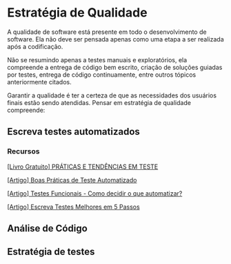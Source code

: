 # Estratégia de Qualidade

A qualidade de software está presente em todo o desenvolvimento de software.
Ela não deve ser pensada apenas como uma etapa a ser realizada após a
codificação.

Não se resumindo apenas a testes manuais e exploratórios, ela compreende a
entrega de código bem escrito, criação de soluções guiadas por testes, entrega
de código continuamente, entre outros tópicos anteriormente citados.

Garantir a qualidade é ter a certeza de que as necessidades dos usuários finais
estão sendo atendidas. Pensar em estratégia de qualidade compreende:

<!-- toc -->

## Escreva testes automatizados

### Recursos

[[Livro Gratuito] PRÁTICAS E TENDÊNCIAS EM TESTE](https://info.thoughtworks.com/praticas-e-tendencias-em-teste-ebook.html)

[[Artigo] Boas Práticas de Teste Automatizado](http://www.bugbang.com.br/agile-brazil-2012-boas-praticas-de-teste-automatizado/)

[[Artigo] Testes Funcionais - Como decidir o que automatizar?](https://www.thoughtworks.com/pt/insights/blog/functional-tests-how-decide-what-automate)

[[Artigo] Escreva Testes Melhores em 5 Passos](https://www.thoughtworks.com/pt/insights/blog/write-better-tests-5-steps)

## Análise de Código

## Estratégia de testes
